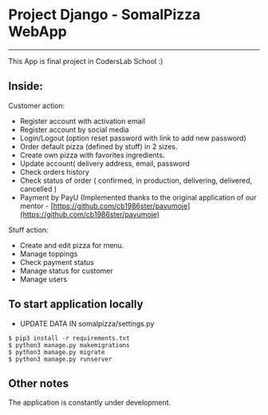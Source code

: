 # Project Django - SomalPizza WebApp

***
This App is final project in CodersLab School :)

## Inside:

Customer action:

* Register account with activation email
* Register account by social media
* Login/Logout (option reset password with link to add new password)
* Order default pizza (defined by stuff) in 2 sizes.
* Create own pizza with favorites ingredients.
* Update account( delivery address, email, password
* Check orders history
* Check status of order ( confirmed, in production, delivering, delivered, cancelled )
* Payment by PayU 
(Implemented thanks to the original application of our mentor - [https://github.com/cb1986ster/payumoje](https://github.com/cb1986ster/payumoje) 

Stuff action:

* Create and edit pizza for menu.
* Manage toppings
* Check payment status
* Manage status for customer
* Manage users


## To start application locally
* UPDATE DATA IN somalpizza/settings.py



```
$ pip3 install -r requirements.txt
$ python3 manage.py makemigrations
$ python3 manage.py migrate
$ python3 manage.py runserver
```



## Other notes

The application is constantly under development.

